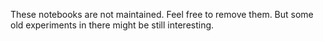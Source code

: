 These notebooks are not maintained. Feel free to remove them. But some old experiments in there
might be still interesting.
